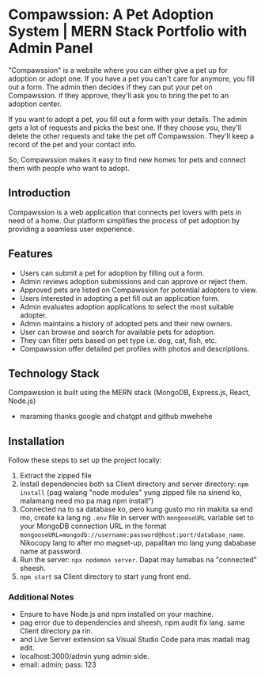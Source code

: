 # Compawssion: A Pet Adoption System | MERN Stack Portfolio with Admin Panel
"Compawssion" is a website where you can either give a pet up for adoption or adopt one. If you have a pet you can't care for anymore, you fill out a form. The admin then decides if they can put your pet on Compawssion. If they approve, they'll ask you to bring the pet to an adoption center.

If you want to adopt a pet, you fill out a form with your details. The admin gets a lot of requests and picks the best one. If they choose you, they'll delete the other requests and take the pet off Compawssion. They'll keep a record of the pet and your contact info.

So, Compawssion makes it easy to find new homes for pets and connect them with people who want to adopt.



## Introduction
Compawssion is a web application that connects pet lovers with pets in need of a home. Our platform simplifies the process of pet adoption by providing a seamless user experience.

## Features
- Users can submit a pet for adoption by filling out a form.
- Admin reviews adoption submissions and can approve or reject them.
- Approved pets are listed on Compawssion for potential adopters to view.
- Users interested in adopting a pet fill out an application form.
- Admin evaluates adoption applications to select the most suitable adopter.
- Admin maintains a history of adopted pets and their new owners.
- User can browse and search for available pets for adoption.
- They can filter pets based on pet type i.e. dog, cat, fish, etc.
- Compawssion offer detailed pet profiles with photos and descriptions.

## Technology Stack
Compawssion is built using the MERN stack (MongoDB, Express.js, React, Node.js) 
- maraming thanks google and chatgpt and github mwehehe

## Installation
Follow these steps to set up the project locally:

1. Extract the zipped file
2. Install dependencies both sa Client directory and server directory: `npm install` (pag walang "node modules" yung zipped file na sinend ko, malamang need mo pa mag npm install")
3. Connected na to sa database ko, pero kung gusto mo rin makita sa end mo, create ka lang ng `.env` file in server with `mongooseURL` variable set to your MongoDB connection URL in the format `mongooseURL=mongodb://username:password@host:port/database_name`. Nikocopy lang to after mo magset-up, papalitan mo lang yung dababase name at password.
4. Run the server: `npx nodemon server`. Dapat may lumabas na "connected" sheesh. 
5. `npm start` sa Client directory to start yung front end.

### Additional Notes
- Ensure to have Node.js and npm installed on your machine.
- pag error due to dependencies and sheesh, npm audit fix lang. same Client directory pa rin.
- and Live Server extension sa Visual Studio Code para mas madali mag edit.
- localhost:3000/admin yung admin side.
- email: admin; pass: 123
